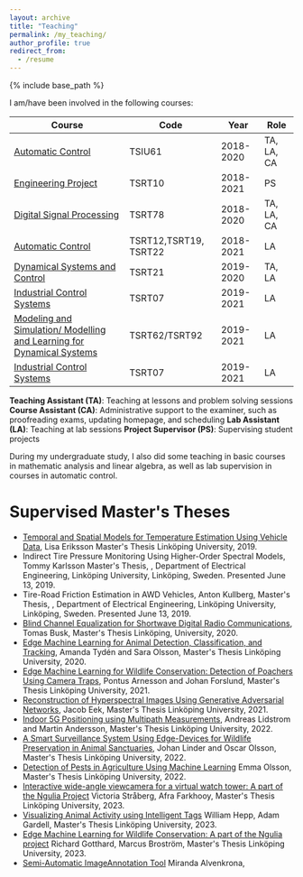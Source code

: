 ```yaml
---
layout: archive
title: "Teaching"
permalink: /my_teaching/
author_profile: true
redirect_from:
  - /resume
---
```


{% include base_path %}

I am/have been involved in the following courses:

| Course | Code | Year |Role | 
|--------|--------|---|----|
|  [Automatic Control](https://isy.gitlab-pages.liu.se/rt/courses/TSIU61/)   |    TSIU61    |  2018-2020 |  TA, LA, CA  |
|  [Engineering Project](https://isy.gitlab-pages.liu.se/rt/courses/TSRT10/)   |    TSRT10    |  2018-2021 |  PS  |
|  [Digital Signal Processing](https://isy.gitlab-pages.liu.se/rt/en/courses/TSRT78/)   |    TSRT78    |  2018-2020 |  TA, LA, CA  |
|  [Automatic Control](https://isy.gitlab-pages.liu.se/rt/courses/TSRT12/)   |    TSRT12,TSRT19, TSRT22    |  2018-2021 |  LA  |
|  [Dynamical Systems and Control](https://isy.gitlab-pages.liu.se/rt/courses/TSRT21/)   |    TSRT21   |  2019-2020 | TA, LA  |
|  [Industrial Control Systems](https://isy.gitlab-pages.liu.se/rt/courses/TSRT07/)   |    TSRT07   |  2019-2021 | LA  |
|  [Modeling and Simulation/ Modelling and Learning for Dynamical Systems ](https://isy.gitlab-pages.liu.se/rt/en/courses/TSRT92/)   |    TSRT62/TSRT92   |  2019-2021 | LA  |
|  [Industrial Control Systems](https://isy.gitlab-pages.liu.se/rt/courses/TSRT07/)   |    TSRT07   |  2019-2021 | LA  |

**Teaching Assistant (TA)**: Teaching at lessons and problem solving sessions
**Course Assistant (CA)**: Administrative support to the examiner, such as proofreading exams, updating homepage, and scheduling
**Lab Assistant (LA)**: Teaching at lab sessions
**Project Supervisor (PS)**: Supervising student projects

During my undergraduate study, I also did some teaching in basic courses in mathematic analysis and linear algebra, as well as lab supervision in courses in automatic control.

Supervised Master's Theses
======


- [Temporal and Spatial Models for Temperature Estimation Using Vehicle Data](https://urn.kb.se/resolve?urn=urn:nbn:se:liu:diva-157654), Lisa Eriksson Master's Thesis Linköping University, 2019.
- Indirect Tire Pressure Monitoring Using Higher-Order Spectral Models, Tommy Karlsson Master's Thesis, , Department of Electrical Engineering, Linköping University, Linköping, Sweden. Presented June 13, 2019.
- Tire-Road Friction Estimation in AWD Vehicles, Anton Kullberg, Master's Thesis, , Department of Electrical Engineering, Linköping University, Linköping, Sweden. Presented June 13, 2019.
- [Blind Channel Equalization for Shortwave Digital Radio Communications](https://urn.kb.se/resolve?urn=urn:nbn:se:liu:diva-164117), Tomas Busk, Master's Thesis Linköping, University, 2020.
- [Edge Machine Learning for Animal Detection, Classification, and Tracking](https://urn.kb.se/resolve?urn=urn:nbn:se:liu:diva-166572), Amanda Tydén and Sara Olsson, Master's Thesis Linköping University, 2020.
- [Edge Machine Learning for Wildlife Conservation: Detection of Poachers Using Camera Traps](https://urn.kb.se/resolve?urn=urn:nbn:se:liu:diva-177483), Pontus Arnesson and Johan Forslund, Master's Thesis Linköping University, 2021.
- [Reconstruction of Hyperspectral Images Using Generative Adversarial Networks](https://urn.kb.se/resolve?urn=urn:nbn:se:liu:diva-181808), Jacob Eek, Master's Thesis Linköping University, 2021.
- [Indoor 5G Positioning using Multipath Measurements](https://urn.kb.se/resolve?urn=urn:nbn:se:liu:diva-185920), Andreas Lidstrom and Martin Andersson, Master's Thesis Linköping University, 2022.
- [A Smart Surveillance System Using Edge-Devices for Wildlife Preservation in Animal Sanctuaries](https://urn.kb.se/resolve?urn=urn:nbn:se:liu:diva-186261), Johan Linder and Oscar Olsson, Master's Thesis Linköping University, 2022.
- [Detection of Pests in Agriculture Using Machine Learning](https://urn.kb.se/resolve?urn=urn:nbn:se:liu:diva-190732) Emma Olsson, Master's Thesis Linköping University, 2022.
- [Interactive wide-angle viewcamera for a virtual watch tower: A part of the Ngulia Project](https://urn.kb.se/resolve?urn=urn:nbn:se:liu:diva-195975) Victoria Stråberg, 
Afra Farkhooy, Master's Thesis Linköping University, 2023.
- [Visualizing Animal Activity using Intelligent Tags](https://urn.kb.se/resolve?urn=urn:nbn:se:liu:diva-197066) William Hepp, 
Adam Gardell, Master's Thesis Linköping University, 2023.
- [Edge Machine Learning for Wildlife Conservation: A part of the Ngulia project](https://urn.kb.se/resolve?urn=urn:nbn:se:liu:diva-196981) Richard Gotthard,
Marcus Broström, Master's Thesis Linköping University, 2023.
- [Semi-Automatic ImageAnnotation Tool](https://urn.kb.se/resolve?urn=urn:nbn:se:liu:diva-197191) Miranda Alvenkrona, 


